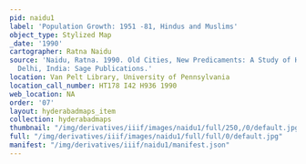```yaml
---
pid: naidu1
label: 'Population Growth: 1951 -81, Hindus and Muslims'
object_type: Stylized Map
_date: '1990'
cartographer: Ratna Naidu
source: 'Naidu, Ratna. 1990. Old Cities, New Predicaments: A Study of Hyderabad. New
  Delhi, India: Sage Publications.'
location: Van Pelt Library, University of Pennsylvania
location_call_number: HT178 I42 H936 1990
web_location: NA
order: '07'
layout: hyderabadmaps_item
collection: hyderabadmaps
thumbnail: "/img/derivatives/iiif/images/naidu1/full/250,/0/default.jpg"
full: "/img/derivatives/iiif/images/naidu1/full/full/0/default.jpg"
manifest: "/img/derivatives/iiif/naidu1/manifest.json"
---
```

